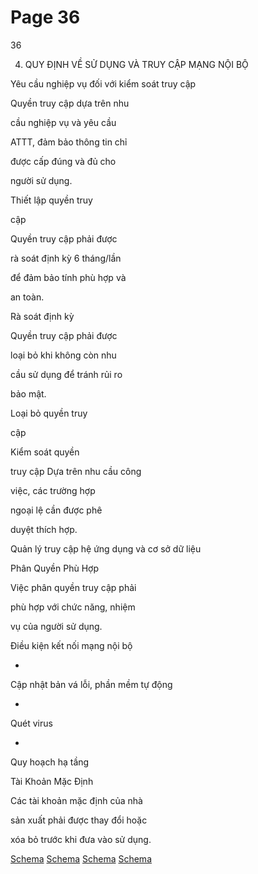 # Page 36

36

4. QUY ĐỊNH VỀ SỬ DỤNG VÀ TRUY CẬP MẠNG NỘI BỘ

Yêu cầu nghiệp vụ đối với kiểm soát truy cập

Quyền truy cập dựa trên nhu

cầu nghiệp vụ và yêu cầu

ATTT, đảm bảo thông tin chỉ

được cấp đúng và đủ cho

người sử dụng.

Thiết lập quyền truy

cập

Quyền truy cập phải được

rà soát định kỳ 6 tháng/lần

để đảm bảo tính phù hợp và

an toàn.

Rà soát định kỳ

Quyền truy cập phải được

loại bỏ khi không còn nhu

cầu sử dụng để tránh rủi ro

bảo mật.

Loại bỏ quyền truy

cập

Kiểm soát quyền

truy cập
Dựa trên nhu cầu công

việc, các trường hợp

ngoại lệ cần được phê

duyệt thích hợp.

Quản lý truy cập hệ ứng dụng và cơ sở dữ liệu

Phân Quyền Phù Hợp

Việc phân quyền truy cập phải

phù hợp với chức năng, nhiệm

vụ của người sử dụng.

Điều kiện kết nối mạng nội bộ

-
Cập nhật bản vá lỗi, phần mềm tự động

-
Quét virus

-
Quy hoạch hạ tầng

Tài Khoản Mặc Định

Các tài khoản mặc định của nhà

sản xuất phải được thay đổi hoặc

xóa bỏ trước khi đưa vào sử dụng.

[Schema](page_36_img_0.png)
[Schema](page_36_img_1.png)
[Schema](page_36_img_2.png)
[Schema](page_36_img_3.png)
